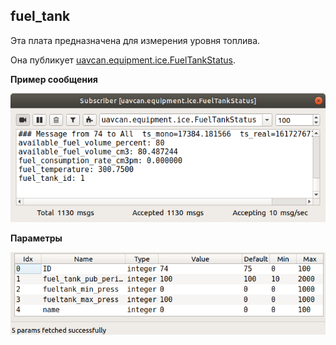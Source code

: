 ## fuel_tank

Эта плата предназначена для измерения уровня топлива.

Она публикует [uavcan.equipment.ice.FuelTankStatus](https://dronecan.github.io/Specification/7._List_of_standard_data_types/#fueltankstatus).

**Пример сообщения**

![схема](fuel_tank_message.png?raw=true "msg")

**Параметры**

![схема](fuel_tank_params.png?raw=true "params")
